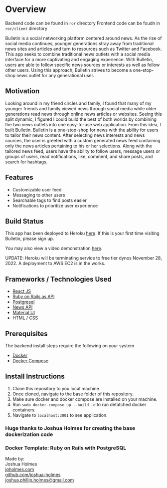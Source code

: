 # Overview
Backend code can be found in `ror` directory
Frontend code can be foudn in `ror/client` directory

Bulletin is a social networking platform centered around news. As the rise of social media continues, younger generations stray away from traditional news sites and articles and turn to resources such as Twitter and Facebook. This app seeks to combine traditional news outlets with a social media interface for a more captivating and engaging experience. With Bulletin, users are able to follow specific news sources or interests as well as follow other users. Using this approach, Bulletin strives to become a one-stop-shop news outlet for any generational user.

## Motivation
Looking around in my friend circles and family, I found that many of my younger friends and family viewed news through social media while older generations read news through online news articles or websites. Seeing this split dynamic, I figured I could build the best of both worlds by combining the two news outlets into one easy-to-use web application. From this idea, I built Bulletin. Bulletin is a one-stop-shop for news with the ability for users to tailor their news content. After selecting news interests and news sources, the user is greeted with a custom generated news feed containing only the news articles pertaining to his or her selections. Along with the tailored news feed, users have the ability to follow users, message users or groups of users, read notifications, like, comment, and share posts, and search for hashtags.

## Features
* Customizable user feed
* Messaging to other users
* Searchable tags to find posts easier
* Notifications to prioritize user experience


## Build Status
This app has been deployed to Heroku [here](https://bulletin-app-front.herokuapp.com/). If this is your first time visiting Bulletin, please sign up.

You may also view a video demonstration [here](https://www.youtube.com/watch?v=LRW9Y2imcJs).

UPDATE: Heroku will be terminating service to free tier dynos November 28, 2022. A deployment to AWS EC2 is in the works.

## Frameworks / Technologies Used
* [React JS](https://reactjs.org/)
* [Ruby on Rails as API](https://rubyonrails.org/)
* [Postgresql](https://www.postgresql.org/)
* [News API](https://newsapi.org/)
* [Material UI](https://material-ui.com/)
* HTML / CSS

## Prerequisites
The backend install steps require the following on your system
* [Docker](https://www.docker.com/)
* [Docker Compose](https://docs.docker.com/compose/)

## Install Instructions
1. Clone this repository to you local machine.
2. Once cloned, navigate to the base folder of this repository.
3. Make sure docker and docker compose are installed on your machine.
4. Run `sudo docker-compose up --build -d` to run detatched docker containers.
5. Navigate to `localhost:3001` to see application.

### Huge thanks to Joshua Holmes for creating the base dockerization code

### Docker Template: Ruby on Rails with PostgreSQL
Made by:<br>
Joshua Holmes<br>
[jpholmes.com](https://www.jpholmes.com)<br>
[github.com/joshua-holmes](https://github.com/joshua-holmes)<br>
[joshua.phillip.holmes@gmail.com](mailto:joshua.phillip.holmes@gmail.com)
